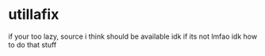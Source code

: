 # utillafix
if your too lazy, source i think should be available idk if its not lmfao idk how to do that stuff
